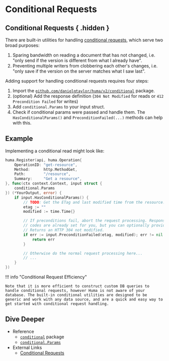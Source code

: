 # Conditional Requests

## Conditional Requests { .hidden }

There are built-in utilities for handling [conditional requests](https://developer.mozilla.org/en-US/docs/Web/HTTP/Conditional_requests), which serve two broad purposes:

1. Sparing bandwidth on reading a document that has not changed, i.e. "only send if the version is different from what I already have".
2. Preventing multiple writers from clobbering each other's changes, i.e. "only save if the version on the server matches what I saw last".

Adding support for handling conditional requests requires four steps:

1. Import the [`github.com/danielgtaylor/huma/v2/conditional`](https://pkg.go.dev/github.com/danielgtaylor/huma/v2/conditional) package.
2. (optional) Add the response definition (`304 Not Modified` for reads or `412 Precondition Failed` for writes)
3. Add `conditional.Params` to your input struct.
4. Check if conditional params were passed and handle them. The `HasConditionalParams()` and `PreconditionFailed(...)` methods can help with this.

## Example

Implementing a conditional read might look like:

```go
huma.Register(api, huma.Operation{
	OperationID: "get-resource",
	Method:      http.MethodGet,
	Path:        "/resource",
	Summary:     "Get a resource",
}, func(ctx context.Context, input struct {
	conditional.Params
}) (*YourOutput, error) {
	if input.HasConditionalParams() {
		// TODO: Get the ETag and last modified time from the resource.
		etag := ""
		modified := time.Time{}

		// If preconditions fail, abort the request processing. Response status
		// codes are already set for you, but you can optionally provide a body.
		// Returns an HTTP 304 not modified.
		if err := input.PreconditionFailed(etag, modified); err != nil {
			return err
		}

		// Otherwise do the normal request processing here...
		// ...
	}
})
```

!!! info "Conditional Request Efficiency"

    Note that it is more efficient to construct custom DB queries to handle conditional requests, however Huma is not aware of your database. The built-in conditional utilities are designed to be generic and work with any data source, and are a quick and easy way to get started with conditional request handling.

## Dive Deeper

-   Reference
    -   [`conditional`](https://pkg.go.dev/github.com/danielgtaylor/huma/v2/conditional) package
    -   [`conditional.Params`](https://pkg.go.dev/github.com/danielgtaylor/huma/v2/conditional/Params)
-   External Links
    -   [Conditional Requests](https://developer.mozilla.org/en-US/docs/Web/HTTP/Conditional_requests)
